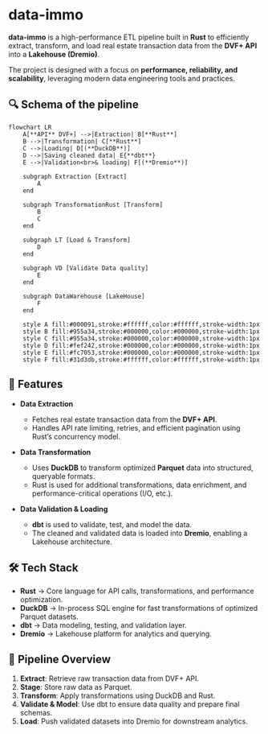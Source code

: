 # data-immo

**data-immo** is a high-performance ETL pipeline built in **Rust** to efficiently extract, transform, and load real estate transaction data from the **DVF+ API** into a **Lakehouse (Dremio)**.  

The project is designed with a focus on **performance, reliability, and scalability**, leveraging modern data engineering tools and practices.

## 🔍​ Schema of the pipeline

```mermaid
flowchart LR
    A[**API** DVF+] -->|Extraction| B[**Rust**]
    B -->|Transformation| C[**Rust**]
    C -->|Loading| D[(**DuckDB**)]
    D -->|Saving cleaned data| E{**dbt**}
    E -->|Validation<br>& loading| F[(**Dremio**)]

    subgraph Extraction [Extract]
        A
    end
    
    subgraph TransformationRust [Transform]
        B
        C
    end

    subgraph LT [Load & Transform]
        D
    end

    subgraph VD [Validate Data quality]
        E
    end
    
    subgraph DataWarehouse [LakeHouse]
        F
    end
    
    style A fill:#000091,stroke:#ffffff,color:#ffffff,stroke-width:1px
    style B fill:#955a34,stroke:#000000,color:#000000,stroke-width:1px
    style C fill:#955a34,stroke:#000000,color:#000000,stroke-width:1px
    style D fill:#fef242,stroke:#000000,color:#000000,stroke-width:1px
    style E fill:#fc7053,stroke:#000000,color:#000000,stroke-width:1px
    style F fill:#31d3db,stroke:#ffffff,color:#ffffff,stroke-width:1px
```

## 🚀 Features  

- **Data Extraction**  
  - Fetches real estate transaction data from the **DVF+ API**.  
  - Handles API rate limiting, retries, and efficient pagination using Rust’s concurrency model.

- **Data Transformation**  
  - Uses **DuckDB** to transform optimized **Parquet** data into structured, queryable formats.  
  - Rust is used for additional transformations, data enrichment, and performance-critical operations (I/O, etc.).  

- **Data Validation & Loading**  
  - **dbt** is used to validate, test, and model the data.  
  - The cleaned and validated data is loaded into **Dremio**, enabling a Lakehouse architecture.  

## 🛠️ Tech Stack  

- **Rust** → Core language for API calls, transformations, and performance optimization.  
- **DuckDB** → In-process SQL engine for fast transformations of optimized Parquet datasets.  
- **dbt** → Data modeling, testing, and validation layer.  
- **Dremio** → Lakehouse platform for analytics and querying.  

## 📂 Pipeline Overview  

1. **Extract**: Retrieve raw transaction data from DVF+ API.  
2. **Stage**: Store raw data as Parquet.  
3. **Transform**: Apply transformations using DuckDB and Rust.  
4. **Validate & Model**: Use dbt to ensure data quality and prepare final schemas.  
5. **Load**: Push validated datasets into Dremio for downstream analytics.
